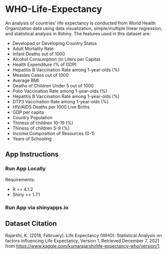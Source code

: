 # WHO-Life-Expectancy
An analysis of countries' life expectancy is conducted from World Health Organization data using data visualization, simple/multiple linear regression, and statistical analysis in Rshiny. The features used in this dataset are:
* Developed or Developing Country Status
* Adult Mortality Rate
* Infant Deaths out of 1000
* Alcohol Consumption (in Liters per Capita)
* Health Expenditure (% of GDP)
* Hepatitis B Vaccination Rate among 1-year-olds (%)
* Measles Cases out of 1000
* Average BMI
* Deaths of Children Under 5 out of 1000
* Polio Vaccination Rate among 1-year-olds (%)
* Hepatitis B Vaccination Rate among 1-year-olds (%)
* DTP3 Vaccination Rate among 1-year-olds (%)
* HIV/AIDS Deaths per 1000 Live Births
* GDP per capita
* Country Population
* Thiness of children 10-19 (%)
* Thiness of children 5-9 (%)
* Income Composition of Resources (0-1)
* Years of Schooling

## App Instructions

### Run App Locally
Requirements:
* R >= 4.1.2
* Shiny >= 1.7.1

### Run App via shinyapps.io


## Dataset Citation
Rajarshi, K. (2018, February). Life Expectancy (WHO): Statistical Analysis on factors influencing Life Expectancy, Version 1. Retrieved December 7, 2021 from https://www.kaggle.com/kumarajarshi/life-expectancy-who/version/1.

